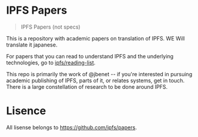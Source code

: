 # IPFS Papers

> IPFS Papers (not specs)

This is a repository with academic papers on translation of IPFS. 
WE Will translate it japanese.

For papers that you can read to understand IPFS and the underlying technologies, go to [ipfs/reading-list](https://github.com/ipfs/reading-list).

This repo is primarily the work of @jbenet -- if you're interested in pursuing academic publishing of IPFS, parts of it, or relates systems, get in touch. There is a large constellation of research to be done around IPFS.

# Lisence
All lisense belongs to https://github.com/ipfs/papers.
